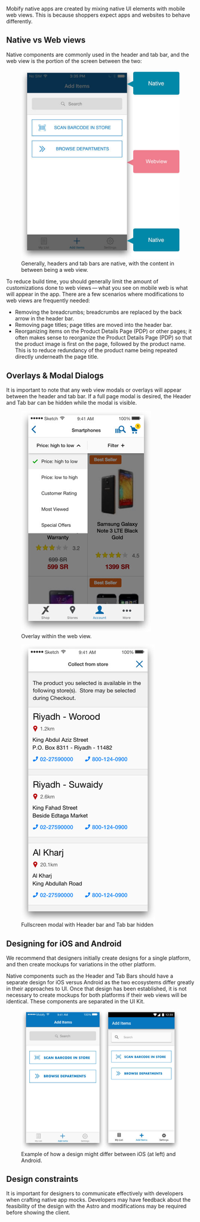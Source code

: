 Mobify native apps are created by mixing native UI elements with mobile web views. This is because shoppers expect apps and websites to behave differently.

## Native vs Web views

Native components are commonly used in the header and tab bar, and the web view is the portion of the screen between the two:

<figure class="u-text-align-center">
    <img src="images/design.301.jpeg" alt="Native elements versus web view." />
    <figcaption>Generally, headers and tab bars are native, with the content in between being a web view.</figcaption>
</figure>

To reduce build time, you should generally limit the amount of customizations done to web views — what you see on mobile web is what will appear in the app. There are a few scenarios where modifications to web views are frequently needed:

-   Removing the breadcrumbs; breadcrumbs are replaced by the back arrow in the header bar.
-   Removing page titles; page titles are moved into the header bar.
-   Reorganizing items on the Product Details Page (PDP) or other pages; it often makes sense to reorganize the Product Details Page (PDP) so that the product image is first on the page, followed by the product name. This is to reduce redundancy of the product name being repeated directly underneath the page title.

## Overlays & Modal Dialogs

It is important to note that any web view modals or overlays will appear between the header and tab bar. If a full page modal is desired, the Header and Tab bar can be hidden while the modal is visible.

<figure class="u-text-align-center">
    <img src="images/design.302.jpeg" alt="Overlay within the web view" />
    <figcaption>Overlay within the web view.</figcaption>
</figure>

<figure class="u-text-align-center">
    <img src="images/design.303.jpeg" alt="Fullscreen modal with Header bar and Tab bar hidden" />
    <figcaption>Fullscreen modal with Header bar and Tab bar hidden</figcaption>
</figure>

## Designing for iOS and Android

We recommend that designers initially create designs for a single platform, and then create mockups for variations in the other platform.

Native components such as the Header and Tab Bars should have a separate design for iOS versus Android as the two ecosystems differ greatly in their approaches to UI. Once that design has been established, it is not necessary to create mockups for both platforms if their web views will be identical. These components are separated in the UI Kit.

<figure class="u-text-align-center">
    <img src="images/design.304.jpeg" alt="iOS vs. Android " />
    <figcaption>Example of how a design might differ between iOS (at left) and Android.</figcaption>
</figure>

## Design constraints

It is important for designers to communicate effectively with developers when crafting native app mocks. Developers may have feedback about the feasibility of the design with the Astro and modifications may be required before showing the client.
